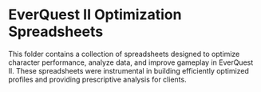 # EverQuest II Optimization Spreadsheets
This folder contains a collection of spreadsheets designed to optimize character performance, analyze data, and improve gameplay in EverQuest II. These spreadsheets were instrumental in building efficiently optimized profiles and providing prescriptive analysis for clients.
